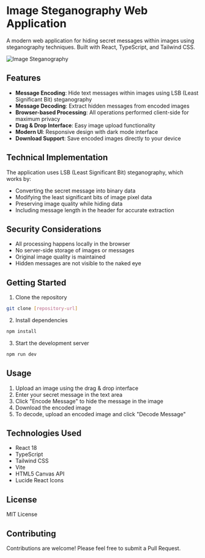 # Image Steganography Web Application

A modern web application for hiding secret messages within images using steganography techniques. Built with React, TypeScript, and Tailwind CSS.

![Image Steganography](https://images.unsplash.com/photo-1614064641938-3bbee52942c7?auto=format&fit=crop&q=80&w=2000)

## Features

- **Message Encoding**: Hide text messages within images using LSB (Least Significant Bit) steganography
- **Message Decoding**: Extract hidden messages from encoded images
- **Browser-based Processing**: All operations performed client-side for maximum privacy
- **Drag & Drop Interface**: Easy image upload functionality
- **Modern UI**: Responsive design with dark mode interface
- **Download Support**: Save encoded images directly to your device

## Technical Implementation

The application uses LSB (Least Significant Bit) steganography, which works by:
- Converting the secret message into binary data
- Modifying the least significant bits of image pixel data
- Preserving image quality while hiding data
- Including message length in the header for accurate extraction

## Security Considerations

- All processing happens locally in the browser
- No server-side storage of images or messages
- Original image quality is maintained
- Hidden messages are not visible to the naked eye

## Getting Started

1. Clone the repository
```bash
git clone [repository-url]
```

2. Install dependencies
```bash
npm install
```

3. Start the development server
```bash
npm run dev
```

## Usage

1. Upload an image using the drag & drop interface
2. Enter your secret message in the text area
3. Click "Encode Message" to hide the message in the image
4. Download the encoded image
5. To decode, upload an encoded image and click "Decode Message"

## Technologies Used

- React 18
- TypeScript
- Tailwind CSS
- Vite
- HTML5 Canvas API
- Lucide React Icons

## License

MIT License

## Contributing

Contributions are welcome! Please feel free to submit a Pull Request.
